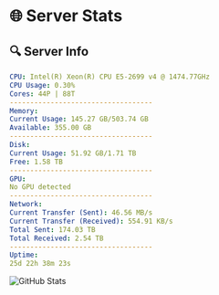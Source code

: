 # 🌐 Server Stats
## 🔍 Server Info
```yaml
CPU: Intel(R) Xeon(R) CPU E5-2699 v4 @ 1474.77GHz
CPU Usage: 0.30%
Cores: 44P | 88T
-----------------------------------
Memory:
Current Usage: 145.27 GB/503.74 GB
Available: 355.00 GB
-----------------------------------
Disk:
Current Usage: 51.92 GB/1.71 TB
Free: 1.58 TB
-----------------------------------
GPU:
No GPU detected
-----------------------------------
Network:
Current Transfer (Sent): 46.56 MB/s
Current Transfer (Received): 554.91 KB/s
Total Sent: 174.03 TB
Total Received: 2.54 TB
-----------------------------------
Uptime:
25d 22h 38m 23s
```
![GitHub Stats](https://img.shields.io/badge/Updated-2025-03-05_21:21:41-blue)